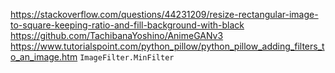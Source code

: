 https://stackoverflow.com/questions/44231209/resize-rectangular-image-to-square-keeping-ratio-and-fill-background-with-black
https://github.com/TachibanaYoshino/AnimeGANv3
https://www.tutorialspoint.com/python_pillow/python_pillow_adding_filters_to_an_image.htm
`ImageFilter.MinFilter`
